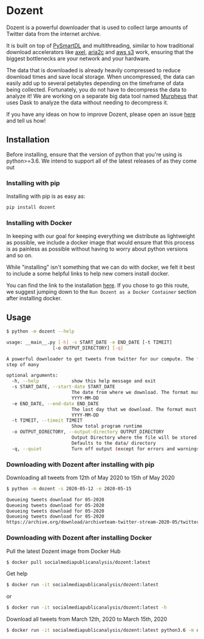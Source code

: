 # Dozent

Dozent is a powerful downloader that is used to collect large amounts of Twitter data from the internet archive.

It is built on top of [PySmartDL](https://pypi.org/project/pySmartDL/) and multithreading, similar to how traditional download accelerators like [axel](https://linux.die.net/man/1/axel), [aria2c](https://linux.die.net/man/1/aria2c) and [aws s3](https://docs.aws.amazon.com/cli/latest/userguide/cli-services-s3-commands.html) work, ensuring that the biggest bottlenecks are your network and your hardware.

The data that is downloaded is already heavily compressed to reduce download times and save local storage. When uncompressed, the data can easily add up to several petabytes depending on the timeframe of data being collected. Fortunately, you do not have to decompress the data to analyze it! We are working on a separate big data tool named [Murpheus](https://github.com/Social-Media-Public-Analysis/murpheus) that uses Dask to analyze the data without needing to decompress it.

If you have any ideas on how to improve Dozent, please open an issue [here](https://github.com/Twitter-Public-Analysis/Twitter-Public-Analysis/issues) and tell us how!

## Installation

Before installing, ensure that the version of python that you're using is python>=3.6. We intend to support all of the latest releases of as they come out

### Installing with pip

Installing with pip is as easy as:

```bash
pip install dozent
```

### Installing with Docker

In keeping with our goal for keeping everything we distribute as lightweight as possible, we include a docker image that would ensure that this process is as painless as possible without having to worry about python versions and so on.

While "installing" isn't something that we can do with docker, we felt it best to include a some helpful links to help new comers install docker. 

You can find the link to the installation [here](https://docs.docker.com/get-docker/). If you chose to go this route, we suggest jumping down to the `Run Dozent as a Docker Container` section after installing docker. 

## Usage

```bash
$ python -m dozent --help

usage: __main__.py [-h] -s START_DATE -e END_DATE [-t TIMEIT]
                 [-o OUTPUT_DIRECTORY] [-q]

A powerful downloader to get tweets from twitter for our compute. The first
step of many

optional arguments:
  -h, --help            show this help message and exit
  -s START_DATE, --start-date START_DATE
                        The date from where we download. The format must be:
                        YYYY-MM-DD
  -e END_DATE, --end-date END_DATE
                        The last day that we download. The format must be:
                        YYYY-MM-DD
  -t TIMEIT, --timeit TIMEIT
                        Show total program runtime
  -o OUTPUT_DIRECTORY, --output-directory OUTPUT_DIRECTORY
                        Output Directory where the file will be stored.
                        Defaults to the data/ directory
  -q, --quiet           Turn off output (except for errors and warnings)

```

### Downloading with Dozent after installing with pip

Downloading all tweets from 12th of May 2020 to 15th of May 2020

```bash
$ python -m dozent -s 2020-05-12 -e 2020-05-15

Queueing tweets download for 05-2020
Queueing tweets download for 05-2020
Queueing tweets download for 05-2020
Queueing tweets download for 05-2020
https://archive.org/download/archiveteam-twitter-stream-2020-05/twitter_stream_2020_05_13.tar [downloading] 16 Mb / 2498 Mb @ 1.6 MB/s [------------------] [0%, 32 minutes, 31 seconds left]
```

### Downloading with Dozent after installing Docker

Pull the latest Dozent image from Docker Hub
```bash
$ docker pull socialmediapublicanalysis/dozent:latest
```

Get help
```bash
$ docker run -it socialmediapublicanalysis/dozent:latest
```
or
```bash
$ docker run -it socialmediapublicanalysis/dozent:latest -h
```

Download all tweets from March 12th, 2020 to March 15th, 2020
```bash
$ docker run -it socialmediapublicanalysis/dozent:latest python3.6 -m dozent -s 2020-05-12 -e 2020-05-15
```
